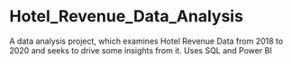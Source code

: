 # Hotel_Revenue_Data_Analysis
A data analysis project, which examines Hotel Revenue Data from 2018 to 2020 and seeks to drive some insights from it. Uses SQL and Power BI
